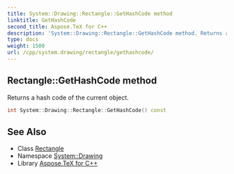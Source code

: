 ```yaml
---
title: System::Drawing::Rectangle::GetHashCode method
linktitle: GetHashCode
second_title: Aspose.TeX for C++
description: 'System::Drawing::Rectangle::GetHashCode method. Returns a hash code of the current object in C++.'
type: docs
weight: 1500
url: /cpp/system.drawing/rectangle/gethashcode/
---
```

## Rectangle::GetHashCode method


Returns a hash code of the current object.

```cpp
int System::Drawing::Rectangle::GetHashCode() const
```

## See Also

* Class [Rectangle](../)
* Namespace [System::Drawing](../../)
* Library [Aspose.TeX for C++](../../../)
